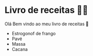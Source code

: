 # Livro de receitas :man_cook:

Olá Bem vindo ao meu livro de receitas :clap:

- Estrogonof de frango
- Pavé
- Massa
- Cacana
